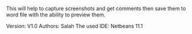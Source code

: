 This will help to capture screenshots and get comments then save them to word file with the ability to preview them.

Version: V1.0
Authors: Salah
The used IDE: Netbeans 11.1
